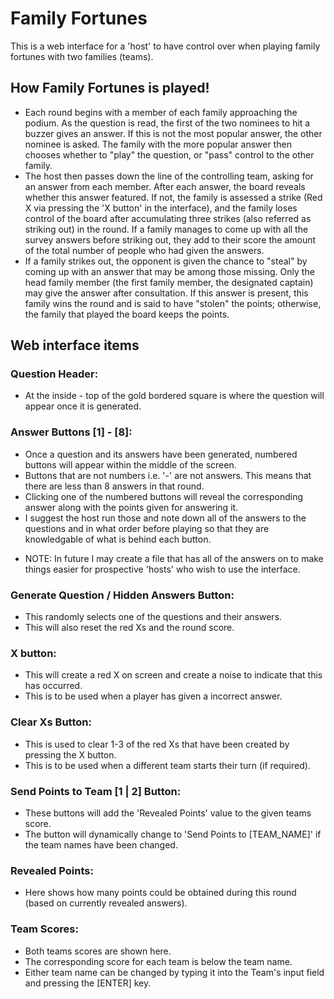 # Family Fortunes
This is a web interface for a 'host' to have control over when playing family fortunes with two families (teams).

## How Family Fortunes is played!
- Each round begins with a member of each family approaching the podium. As the question is read, the first of the two nominees to hit a buzzer gives an answer. If this is not the most popular answer, the other nominee is asked. The family with the more popular answer then chooses whether to "play" the question, or "pass" control to the other family.
- The host then passes down the line of the controlling team, asking for an answer from each member. After each answer, the board reveals whether this answer featured. If not, the family is assessed a strike (Red X via pressing the 'X button' in the interface), and the family loses control of the board after accumulating three strikes (also referred as striking out) in the round. If a family manages to come up with all the survey answers before striking out, they add to their score the amount of the total number of people who had given the answers. 
- If a family strikes out, the opponent is given the chance to "steal" by coming up with an answer that may be among those missing. Only the head family member (the first family member, the designated captain) may give the answer after consultation. If this answer is present, this family wins the round and is said to have "stolen" the points; otherwise, the family that played the board keeps the points.

## Web interface items

### Question Header:
- At the inside - top of the gold bordered square is where the question will appear once it is generated.

### Answer Buttons [1] - [8]:
- Once a question and its answers have been generated, numbered buttons will appear within the middle of the screen.
- Buttons that are not numbers i.e. '-' are not answers. This means that there are less than 8 answers in that round.
- Clicking one of the numbered buttons will reveal the corresponding answer along with the points given for answering it.
- I suggest the host run those and note down all of the answers to the questions and in what order before playing so that they are knowledgable of what is behind each button.
* NOTE: In future I may create a file that has all of the answers on to make things easier for prospective 'hosts' who wish to use the interface.

### Generate Question / Hidden Answers Button:
- This randomly selects one of the questions and their answers. 
- This will also reset the red Xs and the round score.

### X button:
- This will create a red X on screen and create a noise to indicate that this has occurred. 
- This is to be used when a player has given a incorrect answer.

### Clear Xs Button:
- This is used to clear 1-3 of the red Xs that have been created by pressing the X button.
- This is to be used when a different team starts their turn (if required).

### Send Points to Team [1 | 2] Button:
- These buttons will add the 'Revealed Points' value to the given teams score.
- The button will dynamically change to 'Send Points to [TEAM_NAME]' if the team names have been changed.

### Revealed Points:
- Here shows how many points could be obtained during this round (based on currently revealed answers).

### Team Scores:
- Both teams scores are shown here.
- The corresponding score for each team is below the team name.
- Either team name can be changed by typing it into the Team's input field and pressing the [ENTER] key.
